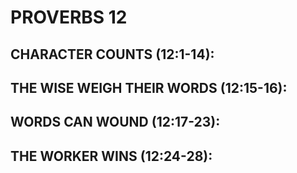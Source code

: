 ---
---
# PROVERBS 12
##  CHARACTER COUNTS (12:1-14): 
##  THE WISE WEIGH THEIR WORDS (12:15-16): 
##  WORDS CAN WOUND (12:17-23): 
##  THE WORKER WINS (12:24-28): 
